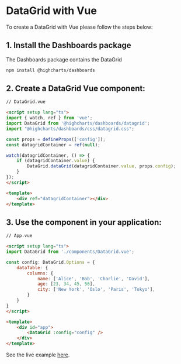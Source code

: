 # DataGrid with Vue
To create a DataGrid with Vue please follow the steps below:

## 1. Install the Dashboards package
The Dashboards package contains the DataGrid
```bash
npm install @highcharts/dashboards
```

## 2. Create a DataGrid Vue component:

```html
// DataGrid.vue

<script setup lang="ts">
import { watch, ref } from 'vue';
import DataGrid from '@highcharts/dashboards/datagrid';
import "@highcharts/dashboards/css/datagrid.css";

const props = defineProps(['config']);
const datagridContainer = ref(null);

watch(datagridContainer, () => {
    if (datagridContainer.value) {
        DataGrid.dataGrid(datagridContainer.value, props.config);
    }
});
</script>

<template>
    <div ref="datagridContainer"></div>
</template>
```

## 3. Use the component in your application:
```html
// App.vue

<script setup lang="ts">    
import DataGrid from './components/DataGrid.vue';

const config: DataGrid.Options = {
    dataTable: {
        columns: {
            name: ['Alice', 'Bob', 'Charlie', 'David'],
            age: [23, 34, 45, 56],
            city: ['New York', 'Oslo', 'Paris', 'Tokyo'],
        }
    }
}
</script>

<template>
    <div id="app">
        <DataGrid :config="config" />
    </div>
</template>
```

See the live example [here](https://stackblitz.com/edit/highcharts-datagrid-vue-ts?file=src%2FApp.vue,src%2Fcomponents%2FDataGrid.vue).
